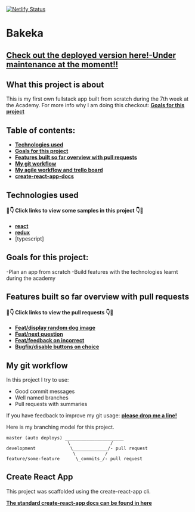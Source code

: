 
[![Netlify Status](https://api.netlify.com/api/v1/badges/1c7d7eac-27e6-402f-987b-fe2425e5d3e4/deploy-status)](https://app.netlify.com/sites/bakeka/deploys)

# Bakeka 
## [Check out the deployed version here!-Under maintenance at the moment!!](https://bakeka.netlify.com)
## What this project is about

This is my first own fullstack app built from scratch during the 7th week at the Academy. For more info why I am doing this checkout: **[Goals for this project](#goals-for-this-project)**

## Table of contents:

- **[Technologies used](#technologies-used)**
- **[Goals for this project](#goals-for-this-project)**
- **[Features built so far overview with pull requests](#features-built-so-far-overview-with-pull-requests)**
- **[My git workflow](#my-git-workflow)**
- **[My agile workflow and trello board](#my-agile-workflow-and-trello-board)**
- **[create-react-app-docs](#create-react-app)**

## Technologies used

#### 👀👇 Click links to view some samples in this project 👇👀

- **[react](./src/containers/Game.js)**  
- **[redux](./src/reducers/question.js)** 
- [typescript]


## Goals for this project:

-Plan an app from scratch
-Build features with the technologies learnt during the academy 


## Features built so far overview with pull requests

#### 👀👇 Click links to view the pull requests 👇👀

- **[Feat/display random dog image](https://github.com/Reinoptland/dog-quiz/pull/2)**
- **[Feat/next question](https://github.com/Reinoptland/dog-quiz/pull/5)**
- **[Feat/feedback on incorrect](https://github.com/Reinoptland/dog-quiz/pull/7)**
- **[Bugfix/disable buttons on choice](https://github.com/Reinoptland/dog-quiz/pull/11)**

## My git workflow

In this project I try to use:

- Good commit messages
- Well named branches
- Pull requests with summaries

If you have feedback to improve my git usage: **[please drop me a line!](https://www.linkedin.com/in/rein-op-t-land-295759124/)** 

Here is my branching model for this project.

```
master (auto deploys) ______________________
                       \               /
development             \_____________/- pull request
                         \           /
feature/some-feature      \_commits_/- pull request
```

## Create React App

This project was scaffolded using the create-react-app cli. 

**[The standard create-react-app docs can be found in here](./create-react-app-docs.md)**
